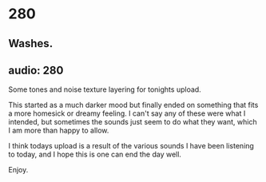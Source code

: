 # 280
## Washes.
audio: 280
---

Some tones and noise texture layering for tonights upload. 

This started as a much darker mood but finally ended on something that fits a more homesick or dreamy feeling. I can't say any of these were what I intended, but sometimes the sounds just seem to do what they want, which I am more than happy to allow.

I think todays upload is a result of the various sounds I have been listening to today, and I hope this is one can end the day well.

Enjoy.